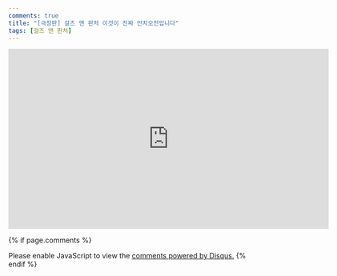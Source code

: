 ```yaml
---
comments: true
title: "[극장판] 걸즈 앤 판처 이것이 진짜 안치오전입니다"
tags: [걸즈 앤 판처]
---
```


<iframe width="640" height="360" src="https://new1.filegroupa.com/redirect.php?path=%2Ffiles%2F2%2F16001%7E20000%2Fid_17257.mp4" frameborder="0" gesture="media" allowfullscreen=""></iframe>

{% if page.comments %}
<div id="disqus_thread"></div>
<script>

/**
*  RECOMMENDED CONFIGURATION VARIABLES: EDIT AND UNCOMMENT THE SECTION BELOW TO INSERT DYNAMIC VALUES FROM YOUR PLATFORM OR CMS.
*  LEARN WHY DEFINING THESE VARIABLES IS IMPORTANT: https://disqus.com/admin/universalcode/#configuration-variables*/
/*
var disqus_config = function () {
this.page.url = PAGE_URL;  // Replace PAGE_URL with your page's canonical URL variable
this.page.identifier = PAGE_IDENTIFIER; // Replace PAGE_IDENTIFIER with your page's unique identifier variable
};
*/
(function() { // DON'T EDIT BELOW THIS LINE
var d = document, s = d.createElement('script');
s.src = 'https://dndl93.disqus.com/embed.js';
s.setAttribute('data-timestamp', +new Date());
(d.head || d.body).appendChild(s);
})();
</script>
<noscript>Please enable JavaScript to view the <a href="https://disqus.com/?ref_noscript">comments powered by Disqus.</a></noscript>
{% endif %}